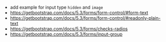 - add example for input type `hidden` and `image`
- https://getbootstrap.com/docs/5.3/forms/form-control/#form-text
- https://getbootstrap.com/docs/5.3/forms/form-control/#readonly-plain-text
- https://getbootstrap.com/docs/5.3/forms/checks-radios
- https://getbootstrap.com/docs/5.3/forms/input-group
